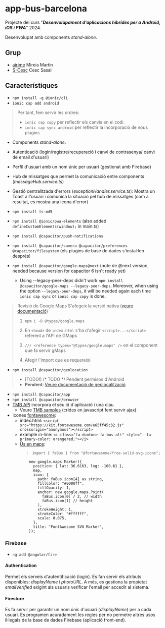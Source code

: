 # app-bus-barcelona

Projecte del curs "***Desenvolupament d'aplicacions híbrides per a Android, iOS i PWA***" 2024.

Desenvolupat amb components *stand-alone*.

## Grup
- [airime](https://github.com/airime) Mireia Martin
- [S-Cesc](https://github.com/S-Cesc) Cesc Sasal

## Característiques

- `npm install -g @ionic/cli`
- `ionic cap add android`

> Per tant, fem servir les ordres:
> - `ionic cap copy` per reflectir els canvis en el codi.
> - `ionic cap sync android` per reflectir la incorporació de nous plugins


- Components *stand-alone*.
- Autenticació (login/registre/recuperació i canvi de contrasenya/ canvi de email d'usuari)
- Perfil d'usuari amb un nom únic per usuari (gestionat amb Firebase)
- Hub de missatges que permet la comunicació entre components (*messageHub.service.ts*)
- Gestió centralitzada d'errors (*exceptionHandler.service.ts*): Mostra un Toast a l'usuari i comunica la situació pel hub de missatges (com a resultat, es mostra una icona d'error)

- `npm install ts-md5`
- `npm install @ionic/pwa-elements` (also added `defineCustomElements(window);` in main.ts)
- `npm install @capacitor/push-notifications`
- `npm install @capacitor/camera @capacitor/preferences @capacitor/filesystem` (els plugins de base de dades s'instal·len després)
- `npm install @capacitor/google-maps@next` (note de @next version, needed because version for capacitor 6 isn't ready yet)
  - Using --legacy-peer-deps didn't work `npm install @capacitor/google-maps --legacy-peer-deps`. Moreover, when using the option `--legacy-peer-deps`, it will be needed again each time `ionic cap sync` or `ionic cap copy` is done.

> Revisió de Google Maps
> S'afegeix la versió nativa
> ([veure documentació](https://developers.google.com/maps/documentation/javascript/examples/map-simple))
> 
> 1. `npm i -D @types/google.maps`
>
> 2. En `<head>` de `index.html` s'ha d'afegir `<script>...</script>` referent a l'API de GMaps
> 
> 3. `/// <reference types="@types/google.maps" />` en el component que fa servir gMaps
>
> 4. Afegir l'import que es requereixi

- `npm install @capacitor/geolocation`

> - [TODO!] /* TODO */ Pendent permisos d'Android
> - **Pendent**: [Veure documentació de geolocalització](https://ionicframework.com/docs/native/geolocation)

- `npm install @capacitor/app`
- `npm install @capacitor/browser`
- [TMB API](https://developer.tmb.cat/) incorpora el seu id d'aplicació i una clau.
  - Veure [TMB samples](https://tmb-barcelona.github.io/TMB-API-samples/) (crides en javascript fent servir ajax)
- Icones [fontawesome](https://fontawesome.com/search?m=free&o=r):
  - index.html: `<script src="https://kit.fontawesome.com/e65ff45c32.js" crossorigin="anonymous"></script>`
  - example in-line: `<i class="fa-duotone fa-bus-alt" style="--fa-primary-color: orangered;"></i>`
  - [Ús en maps](https://developers.google.com/maps/documentation/javascript/examples/marker-modern):
    > `import { faBus } from "@fortawesome/free-solid-svg-icons";`
    ~~~  // use a FontAwesome svg
        new google.maps.Marker({
          position: { lat: 36.6163, lng: -100.61 },
          map,
          icon: {
            path: faBus.icon[4] as string,
            fillColor: "#0000ff",
            fillOpacity: 1,
            anchor: new google.maps.Point(
              faBus.icon[0] / 2, // width
              faBus.icon[1] // height
            ),
            strokeWeight: 1,
            strokeColor: "#ffffff",
            scale: 0.075,
          },
          title: "FontAwesome SVG Marker",
        });
    ~~~

### Firebase

- `ng add @angular/fire`

#### Authentication

Permet els serveis d'autentificació (login). Es fan servir els atributs disponibles: *displayName* i *photoURL*. A més, es gestiona la propietat *emailVerified* exigint als usuaris verificar l'email per accedir al sistema.

#### Firestore

Es fa servir per garantir un nom únic d'usuari (*displayName*) per a cada usuari.
Es programen acuradament les regles per no permetre altres usos il·legals de la base de dades Firebase (aplicació front-end).


